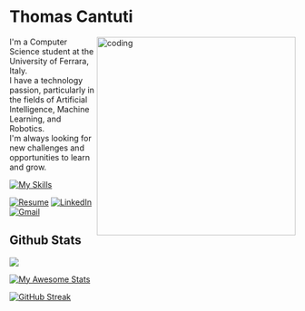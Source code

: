 # Thomas Cantuti

<img align="right" alt="coding" width="350" src="https://www.isical.ac.in/~tihisi/Advt/WMLDS/images/deepLearning.gif">

I'm a Computer Science student at the University of Ferrara, Italy.  
I have a technology passion, particularly in the fields of Artificial Intelligence, Machine Learning, and Robotics.  
I'm always looking for new challenges and opportunities to learn and grow.  

[![My Skills](https://skillicons.dev/icons?i=c,java,python,r,azure,raspberrypi)](https://skillicons.dev)

<!-- [![Portfolio](https://img.shields.io/badge/Portfolio-f4ce34?style=for-the-badge&logo=codecrafters&logoColor=black)](site) -->
[![Resume](https://img.shields.io/badge/Resume-FFFFFF?style=for-the-badge&logo=googledocs&logoColor=black)](https://beige-cristionna-28.tiiny.site)
[![LinkedIn](https://img.shields.io/badge/LinkedIn-0077B5?style=for-the-badge&logo=linkedin&logoColor=white)](https://www.linkedin.com/in/thomas-cantuti-6abb84250)
[![Gmail](https://img.shields.io/badge/Gmail-F51115?style=for-the-badge&logo=gmail&logoColor=white)](mailto:thomas.cantuti@gmail.com)

<summary><h2>Github Stats</h2></summary>

![](https://komarev.com/ghpvc/?username=ThomasCantuti&style=for-the-badge&color=red)

[![My Awesome Stats](https://awesome-github-stats.azurewebsites.net/user-stats/ThomasCantuti?cardType=level&theme=ayu-mirage&preferLogin=true)](https://git.io/awesome-stats-card)

[![GitHub Streak](https://streak-stats.demolab.com/?user=ThomasCantuti&theme=dark)](https://git.io/streak-stats)
